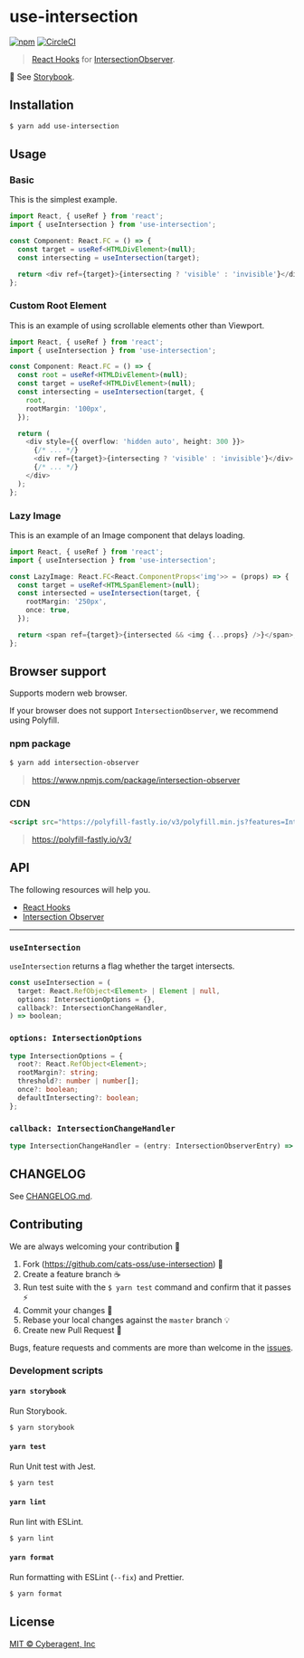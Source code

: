 # use-intersection

[![npm](https://img.shields.io/npm/v/use-intersection.svg?style=flat-square)](https://www.npmjs.com/package/use-intersection)
[![CircleCI](https://img.shields.io/circleci/project/github/cats-oss/use-intersection/master.svg?style=flat-square)](https://circleci.com/gh/cats-oss/use-intersection)

> [React Hooks](https://reactjs.org/docs/hooks-intro.html) for [IntersectionObserver](https://developer.mozilla.org/en-US/docs/Web/API/Intersection_Observer_API).

:dog: See [Storybook](https://cats-oss.github.io/use-intersection/).

## Installation

```bash
$ yarn add use-intersection
```

## Usage

### Basic

This is the simplest example.

```typescript
import React, { useRef } from 'react';
import { useIntersection } from 'use-intersection';

const Component: React.FC = () => {
  const target = useRef<HTMLDivElement>(null);
  const intersecting = useIntersection(target);

  return <div ref={target}>{intersecting ? 'visible' : 'invisible'}</div>;
};
```

### Custom Root Element

This is an example of using scrollable elements other than Viewport.

```typescript
import React, { useRef } from 'react';
import { useIntersection } from 'use-intersection';

const Component: React.FC = () => {
  const root = useRef<HTMLDivElement>(null);
  const target = useRef<HTMLDivElement>(null);
  const intersecting = useIntersection(target, {
    root,
    rootMargin: '100px',
  });

  return (
    <div style={{ overflow: 'hidden auto', height: 300 }}>
      {/* ... */}
      <div ref={target}>{intersecting ? 'visible' : 'invisible'}</div>
      {/* ... */}
    </div>
  );
};
```

### Lazy Image

This is an example of an Image component that delays loading.

```typescript
import React, { useRef } from 'react';
import { useIntersection } from 'use-intersection';

const LazyImage: React.FC<React.ComponentProps<'img'>> = (props) => {
  const target = useRef<HTMLSpanElement>(null);
  const intersected = useIntersection(target, {
    rootMargin: '250px',
    once: true,
  });

  return <span ref={target}>{intersected && <img {...props} />}</span>;
};
```

## Browser support

Supports modern web browser.

If your browser does not support `IntersectionObserver`, we recommend using Polyfill.

### npm package

```bash
$ yarn add intersection-observer
```

> https://www.npmjs.com/package/intersection-observer

### CDN

```html
<script src="https://polyfill-fastly.io/v3/polyfill.min.js?features=IntersectionObserverEntry%2CIntersectionObserver"></script>
```

> https://polyfill-fastly.io/v3/

## API

The following resources will help you.

- [React Hooks](https://reactjs.org/docs/hooks-intro.html)
- [Intersection Observer](https://developer.mozilla.org/en-US/docs/Web/API/Intersection_Observer_API)

---

### `useIntersection`

`useIntersection` returns a flag whether the target intersects.

```typescript
const useIntersection = (
  target: React.RefObject<Element> | Element | null,
  options: IntersectionOptions = {},
  callback?: IntersectionChangeHandler,
) => boolean;
```

### `options: IntersectionOptions`

```typescript
type IntersectionOptions = {
  root?: React.RefObject<Element>;
  rootMargin?: string;
  threshold?: number | number[];
  once?: boolean;
  defaultIntersecting?: boolean;
};
```

### `callback: IntersectionChangeHandler`

```typescript
type IntersectionChangeHandler = (entry: IntersectionObserverEntry) => void;
```

## CHANGELOG

See [CHANGELOG.md](./CHANGELOG.md).

## Contributing

We are always welcoming your contribution :clap:

1. Fork (https://github.com/cats-oss/use-intersection) :tada:
1. Create a feature branch :coffee:
1. Run test suite with the `$ yarn test` command and confirm that it passes :zap:
1. Commit your changes :memo:
1. Rebase your local changes against the `master` branch :bulb:
1. Create new Pull Request :love_letter:

Bugs, feature requests and comments are more than welcome in the [issues](https://github.com/cats-oss/use-intersection/issues).

### Development scripts

#### `yarn storybook`

Run Storybook.

```bash
$ yarn storybook
```

#### `yarn test`

Run Unit test with Jest.

```bash
$ yarn test
```

#### `yarn lint`

Run lint with ESLint.

```bash
$ yarn lint
```

#### `yarn format`

Run formatting with ESLint (`--fix`) and Prettier.

```bash
$ yarn format
```

## License

[MIT © Cyberagent, Inc](./LICENSE)
